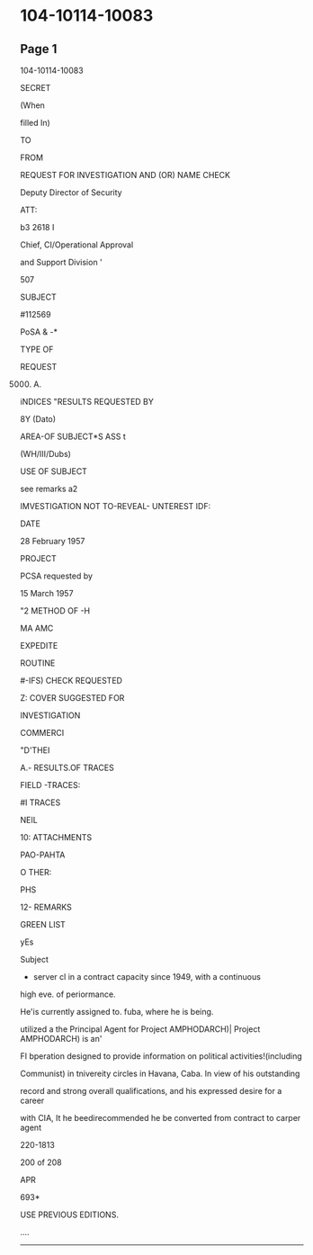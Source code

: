 # 104-10114-10083

## Page 1

104-10114-10083

SECRET

(When

filled In)

TO

FROM

REQUEST FOR INVESTIGATION AND (OR) NAME CHECK

Deputy Director of Security

ATT:

b3 2618 I

Chief, CI/Operational Approval

and Support Division '

507

SUBJECT

#112569

PoSA & -*

TYPE OF

REQUEST

5000. A.

iNDICES "RESULTS REQUESTED BY

8Y (Dato)

AREA-OF SUBJECT*S ASS t

(WH/III/Dubs)

USE OF SUBJECT

see remarks a2

IMVESTIGATION NOT TO-REVEAL- UNTEREST IDF:

DATE

28 February 1957

PROJECT

PCSA requested by

15 March 1957

"2 METHOD OF -H

MA AMC

EXPEDITE

ROUTINE

#-IFS) CHECK REQUESTED

Z: COVER SUGGESTED FOR

INVESTIGATION

COMMERCI

"D'THEI

A.- RESULTS.OF TRACES

FIELD -TRACES:

#I TRACES

NEIL

10: ATTACHMENTS

PAO-PAHTA

O THER:

PHS

12- REMARKS

GREEN LIST

yEs

Subject

- server cl in a contract capacity since 1949, with a continuous

high eve. of periormance.

He'is currently assigned to. fuba, where he is being.

utilized a the Principal Agent for Project AMPHODARCH)| Project AMPHODARCH) is an'

FI bperation designed to provide information on political activities!(including

Communist) in tnivereity circles in Havana, Caba. In view of his outstanding

record and strong overall qualifications, and his expressed desire for a career

with CIA, It he beedirecommended he be converted from contract to carper agent

220-1813

200 of 208

APR

693*

USE PREVIOUS EDITIONS.

....

---


